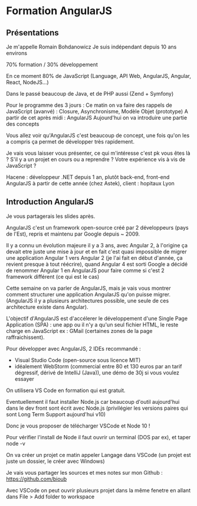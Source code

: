 # Formation AngularJS

## Présentations

Je m'appelle Romain Bohdanowicz
Je suis indépendant depuis 10 ans environs

70% formation / 30% développement

En ce moment 80% de JavaScript (Language, API Web, AngularJS, Angular, React, NodeJS...)

Dans le passé beaucoup de Java, et de PHP aussi (Zend + Symfony)

Pour le programme des 3 jours :
Ce matin on va faire des rappels de JavaScript (avanvé) :
Closure, Asynchronisme, Modèle Objet (prototype)
A partir de cet après midi : AngularJS
Aujourd'hui on va introduire une partie des concepts

Vous allez voir qu'AngularJS c'est beaucoup de concept, une fois qu'on les a compris
ça permet de développer très rapidement.

Je vais vous laisser vous présenter, ce qui m'intéresse c'est pk vous êtes là ?
S'il y a un projet en cours ou a reprendre ? Votre expérience vis à vis de JavaScript ?

Hacene : développeur .NET depuis 1 an, plutôt back-end, front-end AngularJS à partir de cette année (chez Astek), client : hopitaux Lyon

## Introduction AngularJS

Je vous partagerais les slides après.

AngularJS c'est un framework open-source créé par 2 développeurs (pays de l'Est), repris et maintenu par Google depuis ~ 2009.

Il y a connu un évolution majeure il y a 3 ans, avec Angular 2, à l'origine ça devait etre juste une mise à jour et en fait c'est quasi impossible de migrer une application Angular 1 vers Angular 2 (je l'ai fait en début d'année, ça revient presque à tout réécrire), quand Angular 4 est sorti Google a décidé de renommer Angular 1 en AngularJS pour faire comme si c'est 2 framework différent (ce qui est le cas)

Cette semaine on va parler de AngularJS, mais je vais vous montrer comment structurer une application AngularJS qu'on puisse migrer. (AngularJS il y a plusieurs architectures possible, une seule de ces architecture existe dans Angular).

L'objectif d'AngularJS est d'accélerer le développement d'une Single Page Application (SPA) : une app ou il n'y a qu'un seul fichier HTML, le reste charge en JavaScript ex : GMail (certaines zones de la page raffraichissent).

Pour développer avec AngularJS, 2 IDEs recommandé :
- Visual Studio Code (open-source sous licence MIT)
- idéalement WebStorm (commercial entre 80 et 130 euros par an tarif dégressif, dérivé de IntelliJ (Java)), une démo de 30j si vous voulez essayer

On utilisera VS Code en formation qui est gratuit.

Eventuellement il faut installer Node.js car beaucoup d'outil aujourd'hui dans le dev front sont écrit avec Node.js (privilégier les versions paires qui sont Long Term Support aujourd'hui v10)

Donc je vous proposer de télécharger VSCode et Node 10 !

Pour vérifier l'install de Node il faut ouvrir un terminal (DOS par ex), et taper node -v 

On va créer un projet ce matin appeler Langage dans VSCode (un projet est juste un dossier, le créer avec Windows)

Je vais vous partager les sources et mes notes sur mon Github :
https://github.com/bioub

Avec VSCode on peut ouvrir plusieurs projet dans la même fenetre en allant dans
File > Add folder to workspace

